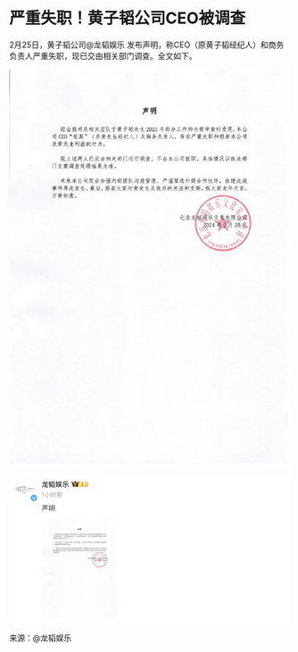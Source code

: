 # 严重失职！黄子韬公司CEO被调查

2月25日，黄子韬公司@龙韬娱乐 发布声明，称CEO（原黄子韬经纪人）和商务负责人严重失职，现已交由相关部门调查。全文如下。

![ed0ba5325ee9bfb32770beadebc8a744.jpg](https://raw.githubusercontent.com/qqhsx/qqnews_image/main/2024/02/25/严重失职！黄子韬公司CEO被调查/ed0ba5325ee9bfb32770beadebc8a744.jpg)

![8bec0b246d8fe85612a1c37e4b1175ef.jpg](https://raw.githubusercontent.com/qqhsx/qqnews_image/main/2024/02/25/严重失职！黄子韬公司CEO被调查/8bec0b246d8fe85612a1c37e4b1175ef.jpg)

来源：@龙韬娱乐

